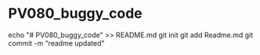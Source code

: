 # PV080_buggy_code
echo "# PV080_buggy_code" >> README.md
git init
git add Readme.md
git commit -m “readme updated”

